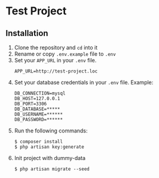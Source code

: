 # Test Project

## Installation 

1. Clone the repository and `cd` into it
1. Rename or copy `.env.example` file to `.env`
1. Set your ```APP_URL``` in your `.env` file.
     ```
     APP_URL=http://test-project.loc
     ```
1. Set your database credentials in your `.env` file. Example:
    ```
    DB_CONNECTION=mysql
    DB_HOST=127.0.0.1
    DB_PORT=3306
    DB_DATABASE=*****
    DB_USERNAME=******
    DB_PASSWORD=******
    ```
1. Run the following commands:
    ```
    $ composer install
    $ php artisan key:generate
    ```
1. Init project with dummy-data
    ```
    $ php artisan migrate --seed
    ```
